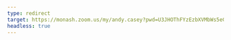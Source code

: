 ```yaml
---
type: redirect
target: https://monash.zoom.us/my/andy.casey?pwd=U3JHOThFYzEzbXVMbWs5eGFmV1F2UT09 
headless: true
---
```



